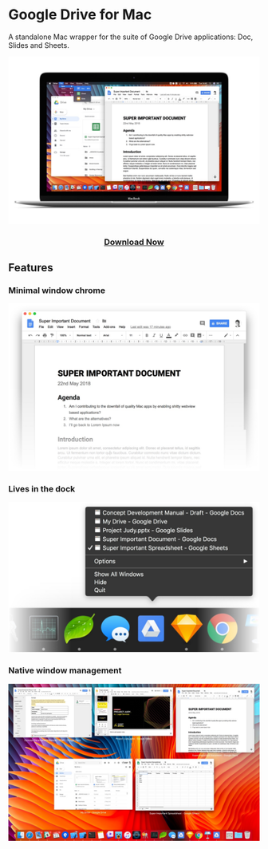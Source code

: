 # Google Drive for Mac
A standalone Mac wrapper for the suite of Google Drive applications: Doc, Slides and Sheets. 

![Demo screenshot](Images/Hero.jpg)

<h3 style="text-align: center;"><a href="#">Download Now</a></h3>

## Features

### Minimal window chrome
![The windows have minimal chrome](Images/Chrome.jpg)

### Lives in the dock
![The windows have minimal chrome](Images/Dock.jpg)

### Native window management 
![Use native window management](Images/Windows.jpg)

 
